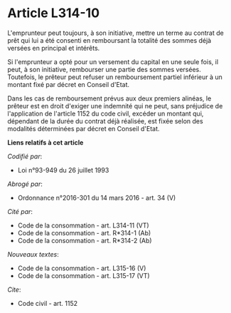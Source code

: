 # Article L314-10

L'emprunteur peut toujours, à son initiative, mettre un terme au contrat de prêt qui lui a été consenti en remboursant la
totalité des sommes déjà versées en principal et intérêts.

Si l'emprunteur a opté pour un versement du capital en une seule fois, il peut, à son initiative, rembourser une partie des
sommes versées. Toutefois, le prêteur peut refuser un remboursement partiel inférieur à un montant fixé par décret en Conseil
d'Etat.

Dans les cas de remboursement prévus aux deux premiers alinéas, le prêteur est en droit d'exiger une indemnité qui ne peut,
sans préjudice de l'application de l'article 1152 du code civil, excéder un montant qui, dépendant de la durée du contrat
déjà réalisée, est fixée selon des modalités déterminées par décret en Conseil d'Etat.

**Liens relatifs à cet article**

_Codifié par_:

  - Loi n°93-949 du 26 juillet 1993

_Abrogé par_:

  - Ordonnance n°2016-301 du 14 mars 2016 - art. 34 (V)

_Cité par_:

  - Code de la consommation - art. L314-11 (VT)
  - Code de la consommation - art. R*314-1 (Ab)
  - Code de la consommation - art. R*314-2 (Ab)

_Nouveaux textes_:

  - Code de la consommation - art. L315-16 (V)
  - Code de la consommation - art. L315-17 (VT)

_Cite_:

  - Code civil - art. 1152

